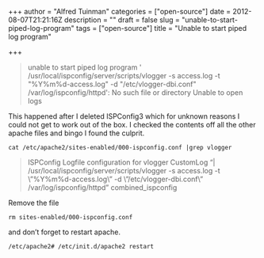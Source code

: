 +++
author = "Alfred Tuinman"
categories = ["open-source"]
date = 2012-08-07T21:21:16Z
description = ""
draft = false
slug = "unable-to-start-piped-log-program"
tags = ["open-source"]
title = "Unable to start piped log program"

+++


>unable to start piped log program ' /usr/local/ispconfig/server/scripts/vlogger -s access.log -t "%Y%m%d-access.log" -d "/etc/vlogger-dbi.conf" /var/log/ispconfig/httpd': No such file or directory Unable to open logs

This happened after I deleted ISPConfig3 which for unknown reasons I could not get to work out of the box. I checked the contents off all the other apache files and bingo I found the culprit.

    cat /etc/apache2/sites-enabled/000-ispconfig.conf |grep vlogger

> ISPConfig Logfile configuration for vlogger CustomLog “| /usr/local/ispconfig/server/scripts/vlogger -s access.log -t \”%Y%m%d-access.log\” -d \”/etc/vlogger-dbi.conf\” /var/log/ispconfig/httpd” combined_ispconfig  

 Remove the file

    rm sites-enabled/000-ispconfig.conf

and don’t forget to restart apache.

    /etc/apache2# /etc/init.d/apache2 restart

